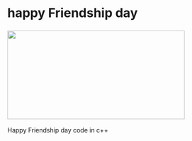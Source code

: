 # happy Friendship day
<h3><img align="center" src="https://media.giphy.com/media/3o8dFwcRxYS9MY6Vu8/giphy.gif" height="200" width="400" /></h3>

Happy Friendship day code in c++ 
